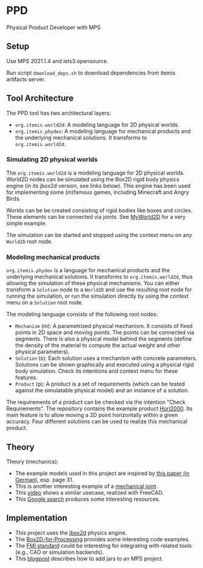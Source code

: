 # PPD
Physical Product Developer with MPS

## Setup

Use MPS 2021.1.4 and iets3.opensource.

Run script `download_deps.sh` to download dependencies from itemis artifacts server.


## Tool Architecture

The PPD tool has two architectural layers:

- `org.itemis.world2d`: A modeling language for 2D physical worlds. 
- `org.itemis.phydev`: A modeling language for mechanical products and the underlying mechanical solutions. It transforms to `org.itemis.world2d`.

### Simulating 2D physical worlds

The `org.itemis.world2d` is a modeling language for 2D physical worlds. World2D nodes can be simulated using the Box2D rigid body physics engine (in its jbox2d version, see links below). This engine has been used for implementing some (in)famous games, including Minecraft and Angry Birds.

Worlds can be be created consisting of rigid bodies like boxes and circles. These elements can be connected via joints. See [MyWorld2D](http://127.0.0.1:63320/node?ref=r%3A78b3e7d9-a42b-46d6-ab09-59086abc392c%28org.itemis.world2d.sandbox%29%2F7610012764282851736) for a very simple example. 

The simulation can be started and stopped using the context menu on any `World2D` root node. 


### Modeling mechanical products

`org.itemis.phydev` is a language for mechanical products and the underlying mechanical solutions. It transforms to `org.itemis.world2d`, thus allowing the simulation of these physical mechanisms. You can either transform a `Solution` node to a `World2D` and use the resulting root node for running the simulation, or run the simulation directly by using the context menu on a `Solution` root node.

The modeling language consists of the following root nodes:
- `Mechanism` (m): A parametrized physical mechanism. It consists of fixed points in 2D space and moving points. The points can be connected via segments. There is also a physical model behind the segments (define the density of the material to compute the actual weight and other physical parameters).
- `Solution` (s): Each solution uses a mechanism with concrete parameters. Solutions can be shown graphically and executed using a physical rigid body simulation. Check its intentions and context menu for these features.
- `Product` (p): A product is a set of requirements (which can be tested against the simulatable physical model) and an instance of a solution.

The requirements of a product can be checked via the intention "Check Requirements". The repository contains the example product [Hori2000](http://127.0.0.1:63320/node?ref=r%3Addfcd381-4dd3-4b6f-9a8f-4890633a8bd9%28org.itemis.phydev.sandbox%29%2F2063154723034950993). Its main feature is to allow moving a 2D point horizontally within a given accuracy. Four different solutions can be used to realize this mechanical product.


## Theory

Theory (mechanics):

- The example models used in this project are inspired by [this paper (in German)](http://www.martinbirkholz.de/studium/koppelgetriebe.pdf), esp. page 31.
- This is another interesting example of a [mechanical joint](https://www.pinterest.se/pin/394065036142244906/).
- This [video](https://youtu.be/8llFZxxloXg) shows a similar usecase, realized with FreeCAD.
- This [Google search](https://www.google.com/search?q=eingelenk+mehrgelenk+kinematik&tbm=isch&ved=2ahUKEwjOo5qahK3vAhWL16QKHRwvBwwQ2-cCegQIABAA&oq=eingelenk+mehrgelenk+kinematik&gs_lcp=CgNpbWcQDFAAWABgvOEKaABwAHgAgAEAiAEAkgEAmAEAqgELZ3dzLXdpei1pbWc&sclient=img&ei=MpBMYM7CHouvkwWc3pxg&bih=841&biw=1669&client=safari) produces some interesting resources.


## Implementation

- This project uses the [jbox2d](http://www.jbox2d.org) physics engine.
- The [Box2D-for-Processing](https://github.com/shiffman/Box2D-for-Processing/blob/master/Box2D-for-Processing/src/shiffman/box2d/Box2DProcessing.java) provides some interesting code examples.
- The [FMI standard](https://fmi-standard.org) could be interesting for integrating with related tools (e.g., CAD or simulation backends). 
- This [blogpost](https://tomassetti.me/how-to-add-jars-and-resources-in-a-jetbrains-mps-project/) describes how to add jars to an MPS project.

